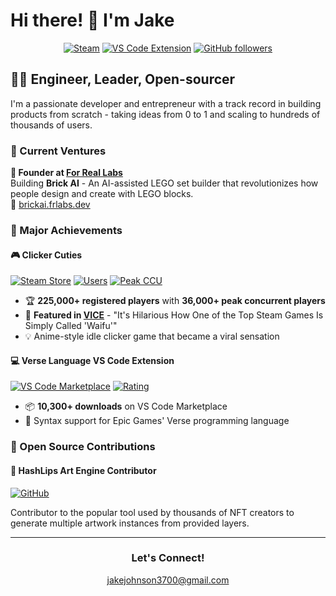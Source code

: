# Hi there! 👋 I'm Jake

<div align="center">
  
[![Steam](https://img.shields.io/badge/Steam-225K%2B%20Users-000000?style=for-the-badge&logo=steam&logoColor=white)](https://store.steampowered.com/app/3188910/Clicker_Cuties__Anime_Idler/)
[![VS Code Extension](https://img.shields.io/badge/VS%20Code%20Downloads-10.3K-007ACC?style=for-the-badge&logo=visualstudiocode)](https://marketplace.visualstudio.com/items?itemName=Worlds.verse)
[![GitHub followers](https://img.shields.io/github/followers/jjohnson5253?style=for-the-badge&logo=github)](https://github.com/jjohnson5253)

</div>

## 👷‍♂️ Engineer, Leader, Open-sourcer

I'm a passionate developer and entrepreneur with a track record in building products from scratch - taking ideas from 0 to 1 and scaling to hundreds of thousands of users.

### 🚀 Current Ventures

**🤖 Founder at [For Real Labs](https://frlabs.dev)**  
Building **Brick AI** - An AI-assisted LEGO set builder that revolutionizes how people design and create with LEGO blocks.  
🔗 [brickai.frlabs.dev](https://brickai.frlabs.dev)

### 🎯 Major Achievements

#### 🎮 **Clicker Cuties**
[![Steam Store](https://img.shields.io/badge/Steam_Store-Visit-1b2838?style=flat-square&logo=steam)](https://store.steampowered.com/app/3188910/Clicker_Cuties__Anime_Idler/)
[![Users](https://img.shields.io/badge/Users-225K%2B-success?style=flat-square)](https://store.steampowered.com/app/3188910/Clicker_Cuties__Anime_Idler/)
[![Peak CCU](https://img.shields.io/badge/Peak_CCU-36K-orange?style=flat-square)](https://store.steampowered.com/app/3188910/Clicker_Cuties__Anime_Idler/)

- 🏆 **225,000+ registered players** with **36,000+ peak concurrent players**
- 📰 **Featured in [VICE](https://www.vice.com/en/article/its-hilarious-how-one-of-the-top-steam-games-is-simply-called-waifu/)** - "It's Hilarious How One of the Top Steam Games Is Simply Called 'Waifu'"
- 💡 Anime-style idle clicker game that became a viral sensation

#### 💻 **Verse Language VS Code Extension**
[![VS Code Marketplace](https://img.shields.io/badge/VS%20Code%20Installs-10.3K-007ACC?style=flat-square&logo=visualstudiocode)](https://marketplace.visualstudio.com/items?itemName=Worlds.verse)
[![Rating](https://img.shields.io/badge/Rating-4.7%2F5-brightgreen?style=flat-square&logo=visualstudiocode)](https://marketplace.visualstudio.com/items?itemName=Worlds.verse)

- 📦 **10,300+ downloads** on VS Code Marketplace
- 🎯 Syntax support for Epic Games' Verse programming language

### 🤝 Open Source Contributions

#### 🎨 **HashLips Art Engine Contributor**
[![GitHub](https://img.shields.io/badge/HashLips-Art_Engine-181717?style=flat-square&logo=github)](https://github.com/HashLips/hashlips_art_engine)

Contributor to the popular tool used by thousands of NFT creators to generate multiple artwork instances from provided layers.

---

<div align="center">

### Let's Connect!

jakejohnson3700@gmail.com
